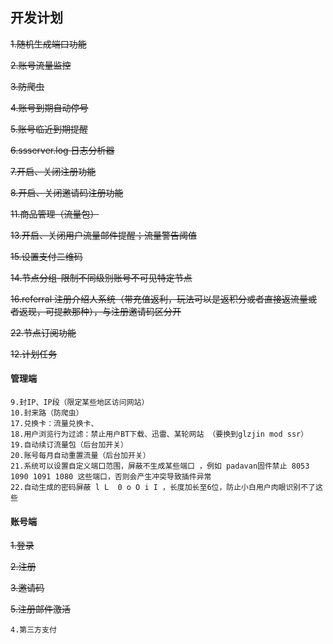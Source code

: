 ## 开发计划
~~1.随机生成端口功能~~

~~2.账号流量监控~~

~~3.防爬虫~~

~~4.账号到期自动停号~~

~~5.账号临近到期提醒~~

~~6.ssserver.log 日志分析器~~

~~7.开启、关闭注册功能~~

~~8.开启、关闭邀请码注册功能~~

~~11.商品管理（流量包）~~

~~13.开启、关闭用户流量邮件提醒；流量警告阈值~~

~~15.设置支付二维码~~

~~14.节点分组-限制不同级别账号不可见特定节点~~

~~16.referral 注册介绍人系统（带充值返利，玩法可以是返积分或者直接返流量或者返现，可提款那种），与注册邀请码区分开~~

~~22.节点订阅功能~~

~~12.计划任务~~

#### 管理端
````
9.封IP、IP段（限定某些地区访问网站）
10.封来路（防爬虫）
17.兑换卡：流量兑换卡、
18.用户浏览行为过滤：禁止用户BT下载、迅雷、某轮网站 （要换到glzjin mod ssr）
19.自动续订流量包（后台加开关）
20.账号每月自动重置流量（后台加开关）
21.系统可以设置自定义端口范围，屏蔽不生成某些端口 ，例如 padavan固件禁止 8053 1090 1091 1080 这些端口，否则会产生冲突导致插件异常
22.自动生成的密码屏蔽 l L  0 o O i I ，长度加长至6位，防止小白用户肉眼识别不了这些
````

#### 账号端
~~1.登录~~

~~2.注册~~

~~3.邀请码~~

~~5.注册邮件激活~~


```
4.第三方支付


```
